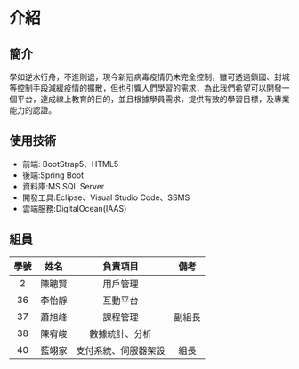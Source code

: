 # 介紹

## 簡介
學如逆水行舟，不進則退，現今新冠病毒疫情仍未完全控制，雖可透過鎖國、封城等控制手段減緩疫情的擴散，但也引響人們學習的需求，為此我們希望可以開發一個平台，達成線上教育的目的，並且根據學員需求，提供有效的學習目標，及專業能力的認證。

## 使用技術
- 前端: BootStrap5、HTML5
- 後端:Spring Boot
- 資料庫:MS SQL Server
- 開發工具:Eclipse、Visual Studio Code、SSMS
- 雲端服務:DigitalOcean(IAAS)

## 組員
|學號|姓名|負責項目|備考|
|:-:|:-:|:-:|:-:|
|2|陳聰賢|用戶管理| |
|36|李怡靜|互動平台| |
|37|蕭旭峰|課程管理|副組長|
|38|陳宥峻|數據統計、分析| |
|40|藍翊家|支付系統、伺服器架設|組長|

<script src="https://code.jquery.com/jquery-3.6.0.slim.js" integrity="sha256-HwWONEZrpuoh951cQD1ov2HUK5zA5DwJ1DNUXaM6FsY=" crossorigin="anonymous"></script>

<script>
$(document).ready(function() {
  $('h2').each(function(index) {
    $(this).html((index + 1) + '. ' + $(this).html());
  });
});
</script>